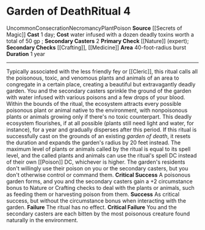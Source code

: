 ﻿---
area: 40-foot-radius burst
cost: water infused with a dozen deadly toxins worth a total of 50 gp
duration: 1 year
element: null
heighten: null
heighten_level: '4'
id: '58'
level: '4'
name: Garden of Death
primary_check: '[[DATABASE/skill/Nature|Nature]] (expert)'
range: null
rarity: Uncommon
requirement: null
school: Necromancy
secondary_casters: '2'
secondary_check: '[[DATABASE/skill/Crafting|Crafting]] , [[DATABASE/skill/Medicine|Medicine]]'
source: '[[DATABASE/source/Secrets of Magic|Secrets of Magic]]'
target: null
trait:
- '[[DATABASE/trait/Consecration|Consecration]]'
- '[[DATABASE/trait/Necromancy|Necromancy]]'
- '[[DATABASE/trait/Plant|Plant]]'
- '[[DATABASE/trait/Poison|Poison]]'
- '[[DATABASE/trait/Uncommon|Uncommon]]'
type: Ritual

---
# Garden of Death<span class="item-type">Ritual 4</span>

<span class="trait-uncommon item-trait">Uncommon</span><span class="item-trait">Consecration</span><span class="item-trait">Necromancy</span><span class="item-trait">Plant</span><span class="item-trait">Poison</span>
**Source** [[Secrets of Magic]] 
**Cast** 1 day; **Cost** water infused with a dozen deadly toxins worth a total of 50 gp ; **Secondary Casters** 2
**Primary Check** [[Nature]] (expert); **Secondary Checks** [[Crafting]], [[Medicine]]
**Area** 40-foot-radius burst
**Duration** 1 year

---
Typically associated with the less friendly fey or [[Cleric]], this ritual calls all the poisonous, toxic, and venomous plants and animals of an area to congregate in a certain place, creating a beautiful but extravagantly deadly garden.
 You and the secondary casters sprinkle the ground of the garden with water infused with various poisons and a few drops of your blood. Within the bounds of the ritual, the ecosystem attracts every possible poisonous plant or animal native to the environment, with nonpoisonous plants or animals growing only if there's no toxic counterpart. This deadly ecosystem flourishes, if at all possible (plants still need light and water, for instance), for a year and gradually disperses after this period. If this ritual is successfully cast on the grounds of an existing _garden of death_, it resets the duration and expands the garden's radius by 20 feet instead.
 The maximum level of plants or animals called by the ritual is equal to its spell level, and the called plants and animals can use the ritual's spell DC instead of their own [[Poison]] DC, whichever is higher. The garden's residents don't willingly use their poison on you or the secondary casters, but you don't otherwise control or command them.
**Critical Success** A poisonous garden forms, and you and the secondary casters gain a +2 circumstance bonus to Nature or Crafting checks to deal with the plants or animals, such as feeding them or harvesting poison from them.
**Success** As critical success, but without the circumstance bonus when interacting with the garden.
**Failure** The ritual has no effect.
**Critical Failure** You and the secondary casters are each bitten by the most poisonous creature found naturally in the environment.